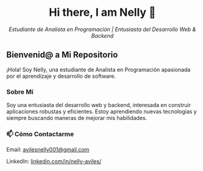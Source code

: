 <div align= "center">
<h1 align="center">Hi there, I am Nelly 👋</h1>
<p><em>Estudiante de Analista en Programación | Entusiasta del Desarrollo Web & Backend</em></p>
</div>

<h2>Bienvenid@ a Mi Repositorio</h2>
<p>¡Hola! Soy Nelly, una estudiante de Analista en Programación apasionada por el aprendizaje y desarrollo de software.</p>

<h3>Sobre Mí</h3>
<p>Soy una entusiasta del desarrollo web y backend, interesada en construir aplicaciones robustas y eficientes. Estoy aprendiendo nuevas tecnologías y siempre buscando maneras de mejorar mis habilidades.</p>

<h3>📫 Cómo Contactarme</h3>
<p>Email: <a href="mailto:avilesnelly001@gmail.com">avilesnelly001@gmail.com</a></p>
<p>LinkedIn: <a href="www.linkedin.com/in/nelly-aviles">linkedin.com/in/nelly-aviles/</a></p>
<!--
**Sodi0/Sodi0** is a ✨ _special_ ✨ repository because its `README.md` (this file) appears on your GitHub profile.

Here are some ideas to get you started:

- 🔭 I’m currently working on ...
- 🌱 I’m currently learning ...
- 👯 I’m looking to collaborate on ...
- 🤔 I’m looking for help with ...
- 💬 Ask me about ...
- 📫 How to reach me: ...
- 😄 Pronouns: ...
- ⚡ Fun fact: ...
-->

